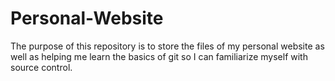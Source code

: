 # Personal-Website
The purpose of this repository is to store the files of my personal website as well as helping me learn the basics of git so I can familiarize myself with source control.
